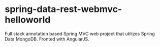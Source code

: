 # spring-data-rest-webmvc-helloworld
Full stack annotation based Spring MVC web project that utilizes Spring Data MongoDB. Fronted with AngularJS.
